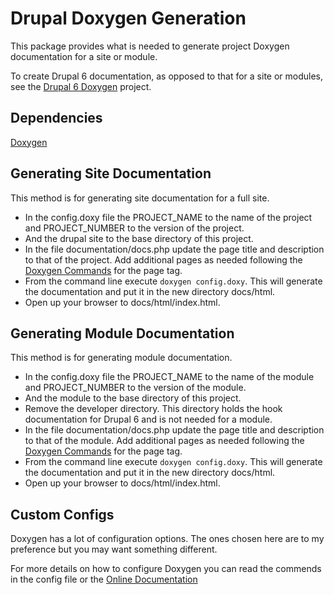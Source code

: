 # Drupal Doxygen Generation

This package provides what is needed to generate project Doxygen documentation for a site or module.

To create Drupal 6 documentation, as opposed to that for a site or modules, see the [Drupal 6 Doxygen](http://github.com/mattfarina/drupal-6-doxygen) project.

## Dependencies

[Doxygen](http://www.stack.nl/~dimitri/doxygen)

## Generating Site Documentation

This method is for generating site documentation for a full site.

 * In the config.doxy file the PROJECT_NAME to the name of the project and PROJECT_NUMBER to the
   version of the project.
 * And the drupal site to the base directory of this project.
 * In the file documentation/docs.php update the page title and description to that of the project.
   Add additional pages as needed following the [Doxygen Commands](http://www.stack.nl/~dimitri/doxygen/commands.html) for the page tag.
 * From the command line execute `doxygen config.doxy`. This will generate the documentation and put it in the new directory docs/html.
 * Open up your browser to docs/html/index.html.

## Generating Module Documentation

This method is for generating module documentation. 

 * In the config.doxy file the PROJECT_NAME to the name of the module and PROJECT_NUMBER to the
   version of the module.
 * And the module to the base directory of this project.
 * Remove the developer directory. This directory holds the hook documentation for Drupal 6 and is not
   needed for a module.
 * In the file documentation/docs.php update the page title and description to that of the module.
   Add additional pages as needed following the [Doxygen Commands](http://www.stack.nl/~dimitri/doxygen/commands.html) for the page tag.
 * From the command line execute `doxygen config.doxy`. This will generate the documentation and put it in the new directory docs/html.
 * Open up your browser to docs/html/index.html.

## Custom Configs

Doxygen has a lot of configuration options. The ones chosen here are to my preference but you may want something different.

For more details on how to configure Doxygen you can read the commends in the config file or the [Online Documentation](http://www.stack.nl/~dimitri/doxygen/config.html)
